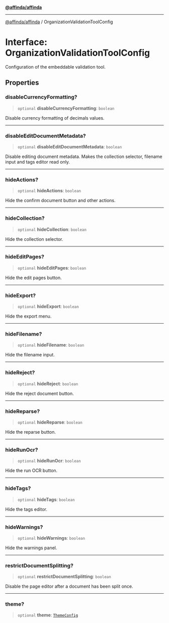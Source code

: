 [**@affinda/affinda**](../README.md)

***

[@affinda/affinda](../globals.md) / OrganizationValidationToolConfig

# Interface: OrganizationValidationToolConfig

Configuration of the embeddable validation tool.

## Properties

### disableCurrencyFormatting?

> `optional` **disableCurrencyFormatting**: `boolean`

Disable currency formatting of decimals values.

***

### disableEditDocumentMetadata?

> `optional` **disableEditDocumentMetadata**: `boolean`

Disable editing document metadata. Makes the collection selector, filename input and tags editor read only.

***

### hideActions?

> `optional` **hideActions**: `boolean`

Hide the confirm document button and other actions.

***

### hideCollection?

> `optional` **hideCollection**: `boolean`

Hide the collection selector.

***

### hideEditPages?

> `optional` **hideEditPages**: `boolean`

Hide the edit pages button.

***

### hideExport?

> `optional` **hideExport**: `boolean`

Hide the export menu.

***

### hideFilename?

> `optional` **hideFilename**: `boolean`

Hide the filename input.

***

### hideReject?

> `optional` **hideReject**: `boolean`

Hide the reject document button.

***

### hideReparse?

> `optional` **hideReparse**: `boolean`

Hide the reparse button.

***

### hideRunOcr?

> `optional` **hideRunOcr**: `boolean`

Hide the run OCR button.

***

### hideTags?

> `optional` **hideTags**: `boolean`

Hide the tags editor.

***

### hideWarnings?

> `optional` **hideWarnings**: `boolean`

Hide the warnings panel.

***

### restrictDocumentSplitting?

> `optional` **restrictDocumentSplitting**: `boolean`

Disable the page editor after a document has been split once.

***

### theme?

> `optional` **theme**: [`ThemeConfig`](ThemeConfig.md)
